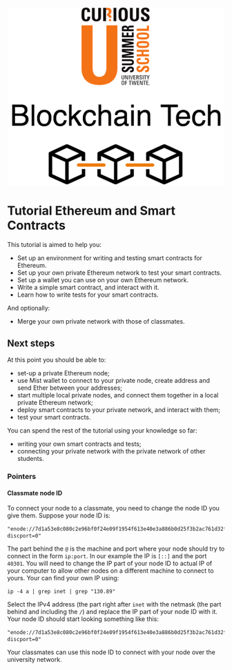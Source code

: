 ![CuriousU logo](images/bctech.png)

# Tutorial Ethereum and Smart Contracts


This tutorial is aimed to help you:

- Set up an environment for writing and testing smart contracts for Ethereum.
- Set up your own private Ethereum network to test your smart contracts.
- Set up a wallet you can use on your own Ethereum network.
- Write a simple smart contract, and interact with it.
- Learn how to write tests for your smart contracts.

And optionally:

- Merge your own private network with those of classmates.

## Next steps

At this point you should be able to:

* set-up a private Ethereum node;
* use Mist wallet to connect to your private node, create address and send Ether between your addresses;
* start multiple local private nodes, and connect them together in a local private Ethereum network;
* deploy smart contracts to your private network, and interact with them;
* test your smart contracts.


You can spend the rest of the tutorial using your knowledge so far:

* writing your own smart contracts and tests;
* connecting your private network with the private network of other students.

### Pointers

#### Classmate node ID

To connect your node to a classmate, you need to change the node ID you give them. Suppose your node ID is:

```
"enode://7d1a53e8c080c2e96bf0f24e09f1954f613e40e3a886b0d25f3b2ac761d32f2dee07c0a7313ed848d063ae4bb4444c3b1064e3ba0ac1674d5c84a2f60b7b2993@[::]:40301?discport=0"
```

The part behind the `@` is the machine and port where your node should try to connect in the form `ip:port`. In our example the IP is `[::]` and the port `40301`. You will need to change the IP part of your node ID to actual IP of your computer to allow other nodes on a different machine to connect to yours. Your can find your own IP using:

```
ip -4 a | grep inet | grep "130.89"
```

Select the IPv4 address (the part right after `inet` with the netmask (the part behind and including the `/`) and replace the IP part of your node ID with it. Your node ID should start looking something like this:

```
"enode://7d1a53e8c080c2e96bf0f24e09f1954f613e40e3a886b0d25f3b2ac761d32f2dee07c0a7313ed848d063ae4bb4444c3b1064e3ba0ac1674d5c84a2f60b7b2993@130.89.123.234:40301?discport=0"
```

Your classmates can use this node ID to connect with your node over the university network.
